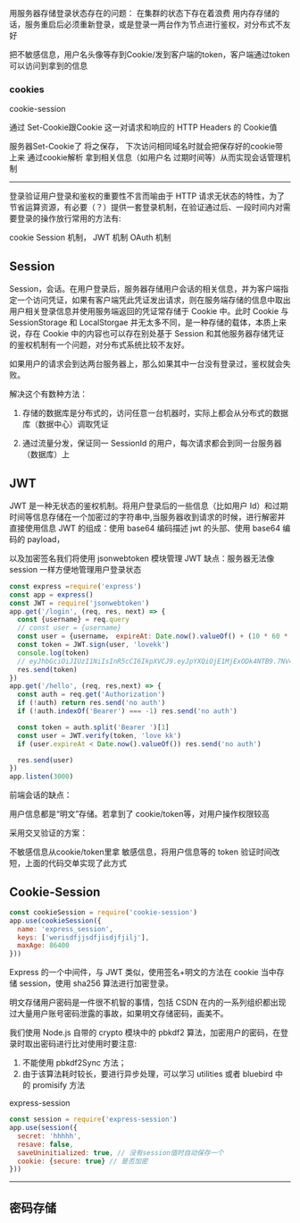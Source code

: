 用服务器存储登录状态存在的问题：
在集群的状态下存在着浪费
用内存存储的话，服务重启后必须重新登录，或是登录一两台作为节点进行鉴权，对分布式不友好

把不敏感信息，用户名头像等存到Cookie/发到客户端的token，客户端通过token可以访问到拿到的信息

### cookies

cookie-session

通过 Set-Cookie跟Cookie 这一对请求和响应的 HTTP Headers 的 Cookie值

服务器Set-Cookie了 将之保存， 下次访问相同域名时就会把保存好的cookie带上来
通过cookie解析 拿到相关信息（如用户名 过期时间等）从而实现会话管理机制

---

登录验证用户登录和鉴权的重要性不言而喻由于 HTTP 请求无状态的特性，为了节省运算资源，有必要（？）提供一套登录机制，在验证通过后、一段时间内对需要登录的操作放行常用的方法有:

cookie 
Session 机制，
JWT 机制
OAuth 机制 

## Session

Session，会话。在用户登录后，服务器存储用户会话的相关信息，并为客户端指定一个访问凭证，如果有客户端凭此凭证发出请求，则在服务端存储的信息中取出用户相关登录信息并使用服务端返回的凭证常存储于 Cookie 中。此时 Cookie 与 SessionStorage 和 LocalStorgae 并无太多不同，是一种存储的载体，本质上来说，存在 Cookie 中的内容也可以存在别处基于 Session 和其他服务器存储凭证的鉴权机制有一个问题，对分布式系统比较不友好。

如果用户的请求会到达两台服务器上，那么如果其中一台没有登录过，鉴权就会失败。

解决这个有数种方法：

1. 存储的数据库是分布式的，访问任意一台机器时，实际上都会从分布式的数据库（数据中心）调取凭证

2. 通过流量分发，保证同一 SessionId 的用户，每次请求都会到同一台服务器（数据库）上

## JWT

JWT 是一种无状态的鉴权机制。将用户登录后的一些信息（比如用户 Id）和过期时间等信息存储在一个加密过的字符串中,当服务器收到请求的时候，进行解密并直接使用信息
JWT 的组成：使用 base64 编码描述 jwt 的头部、使用 base64 编码的 payload，

以及加密签名我们将使用 jsonwebtoken 模块管理 JWT
缺点：服务器无法像 session 一样方便地管理用户登录状态

```js
const express =require('express')
const app = express()
const JWT = require('jsonwebtoken')
app.get('/login', (req, res, next) => {  
  const {username} = req.query  
  // const user = {username}
  const user = {username， expireAt: Date.now().valueOf() + (10 * 60 * 1000)}
  const token = JWT.sign(user, 'lovekk')  
  console.log(token)
  // eyJhbGciOiJIUzI1NiIsInR5cCI6IkpXVCJ9.eyJpYXQiOjE1MjExODk4NTB9.7NV4ZzyS_KmKfcw5DFE76M8awBfQO515Ejrzwqu-mco
  res.send(token)
})
app.get('/hello', (req, res,next) => {
  const auth = req.get('Authorization')
  if (!auth) return res.send('no auth')
  if (!auth.indexOf('Bearer') === -1) res.send('no auth')

  const token = auth.split('Bearer ')[1]
  const user = JWT.verify(token, 'love kk')
  if (user.expireAt < Date.now().valueOf()) res.send('no auth')

  res.send(user)
})
app.listen(3000)
```

前端会话的缺点：

用户信息都是“明文”存储。若拿到了 cookie/token等，对用户操作权限较高

采用交叉验证的方案：

不敏感信息从cookie/token里拿
敏感信息，将用户信息等的 token 验证时间改短，上面的代码交单实现了此方式

## Cookie-Session

```js
const cookieSession = require('cookie-session')
app.use(cookieSession({
  name: 'express_session',
  keys: ['werisdfjjsdfjisdjfjilj'],
  maxAge: 86400
}))
```

Express 的一个中间件，与 JWT 类似，使用签名+明文的方法在 cookie 当中存储 session，使用 sha256 算法进行加密登录。

明文存储用户密码是一件很不机智的事情，包括 CSDN 在内的一系列组织都出现过大量用户账号密码泄露的事故，如果明文存储密码，画美不。

我们使用 Node.js 自带的 crypto 模块中的 pbkdf2 算法，加密用户的密码，在登录时取出密码进行比对使用时要注意:

1. 不能使用 pbkdf2Sync 方法；
2. 由于该算法耗时较长，要进行异步处理，可以学习 utilities 或者 bluebird 中的 promisify 方法

express-session

```js
const session = require('express-session')
app.use(session({
  secret: 'hhhhh',
  resave: false,
  saveUninitialized: true, // 没有session值时自动保存一个
  cookie: {secure: true} // 是否加密
}))
```

---

## 密码存储

